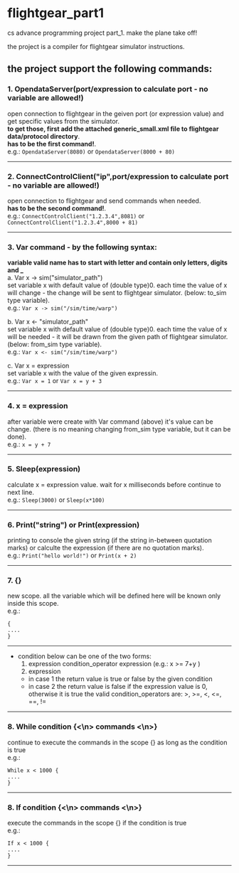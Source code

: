 # flightgear_part1
cs advance programming project part_1. make the plane take off!  

the project is a compiler for flightgear simulator instructions.  

the project support the following commands:
-----------------------------------------------------------------------------------------------------------------------------
### 1. OpendataServer(port/expression to calculate port - no variable are allowed!)  
open connection to flightgear in the geiven port (or expression value) and get specific values from the simulator.  
**to get those, first add the attached generic_small.xml file to flightgear data/protocol directory**.  
**has to be the first command!**.  
e.g.: ```OpendataServer(8080)```  or  ```OpendataServer(8000 + 80)```
*****************************************************************************************************************************
### 2. ConnectControlClient("ip",port/expression to calculate port - no variable are allowed!)  
open connection to flightgear and send commands when needed.  
**has to be the second command!**.  
e.g.: ```ConnectControlClient("1.2.3.4",8081)``` or ```ConnectControlClient("1.2.3.4",8000 + 81)```
*****************************************************************************************************************************
### 3. Var command - by the following syntax:  
  
**variable valid name has to start with letter and contain only letters, digits and _**  
a. Var x -> sim("simulator_path")  
set variable x with default value of (double type)0. each time the value of x will change - the change will be sent to  flightgear simulator. (below: to_sim type variable).  
e.g.: ```Var x -> sim("/sim/time/warp")```
  
b. Var x <- "simulator_path"  
set variable x with default value of (double type)0. each time the value of x will be needed - it will be drawn from the given path of flightgear simulator. (below: from_sim type variable).  
e.g.: ```Var x <- sim("/sim/time/warp")```
  
c. Var x = expression  
set variable x with the value of the given expressin.  
 e.g.: ```Var x = 1``` or ```Var x = y + 3```
*****************************************************************************************************************************
### 4. x = expression  
after variable were create with Var command (above) it's value can be change. (there is no meaning changing from_sim type variable, but it can be done).  
e.g.: ```x = y + 7```

*****************************************************************************************************************************
### 5. Sleep(expression)  
calculate x = expression value. wait for x milliseconds before continue to next line.  
e.g.: ```Sleep(3000)``` or ```Sleep(x*100)```
*****************************************************************************************************************************
### 6. Print("string") or Print(expression)  
printing to console the given string (if the string in-between quotation marks) or calculte the expression (if there are no quotation marks).  
e.g.: ```Print("hello world!")``` or ```Print(x + 2)```
*****************************************************************************************************************************
### 7. {}  
new scope. all the variable which will be defined here will be known only inside this scope.  
e.g.:
```
{    
....  
}
```
*****************************************************************************************************************************
- condition below can be one of the two forms:  
  1. expression condition_operator expression (e.g.: x >= 7+y )
  2. expression
  - in case 1 the return value is true or false by the given condition
  - in case 2 the return value is false if the expression value is 0, otherwise it is true
the valid condition_operators are: >, >=, <, <=, ==, !=
*****************************************************************************************************************************
### 8. While condition {<\n> commands <\n>}  
continue to execute the commands in the scope {} as long as the condition is true  
e.g.:
```
While x < 1000 {    
....  
}
````
*****************************************************************************************************************************
### 8. If condition {<\n> commands <\n>}  
execute the commands in the scope {} if the condition is true  
e.g.:
```
If x < 1000 {    
....  
}
````
*****************************************************************************************************************************
